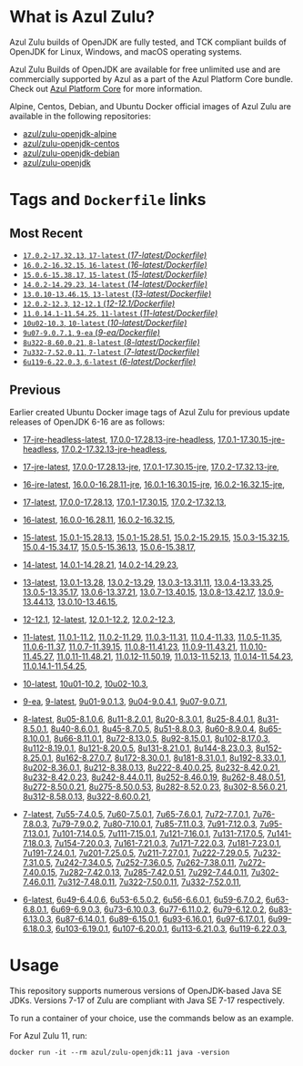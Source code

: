 What is Azul Zulu?
======================================

Azul Zulu builds of OpenJDK are fully tested, and TCK compliant builds of OpenJDK for Linux, Windows, and macOS operating systems.

Azul Zulu Builds of OpenJDK are available for free unlimited use and are commercially supported by Azul as a part of the Azul Platform Core bundle.
Check out [Azul Platform Core][3] for more information.

Alpine, Centos, Debian, and Ubuntu Docker official images of Azul Zulu are available in the following repositories:

  * [azul/zulu-openjdk-alpine][4]
  * [azul/zulu-openjdk-centos][5]
  * [azul/zulu-openjdk-debian][6]
  * [azul/zulu-openjdk][7]

Tags and `Dockerfile` links
===========================

Most Recent
-----------

  * [`17.0.2-17.32.13`, `17-latest` (*17-latest/Dockerfile)*][10]
  * [`16.0.2-16.32.15`, `16-latest` (*16-latest/Dockerfile)*][22]
  * [`15.0.6-15.38.17`, `15-latest` (*15-latest/Dockerfile)*][29]
  * [`14.0.2-14.29.23`, `14-latest` (*14-latest/Dockerfile)*][37]
  * [`13.0.10-13.46.15`, `13-latest` (*13-latest/Dockerfile)*][40]
  * [`12.0.2-12.3`, `12-12.1` (*12-12.1/Dockerfile)*][51]
  * [`11.0.14.1-11.54.25`, `11-latest` (*11-latest/Dockerfile)*][55]
  * [`10u02-10.3`, `10-latest` (*10-latest/Dockerfile)*][71]
  * [`9u07-9.0.7.1`, `9-ea` (*9-ea/Dockerfile)*][74]
  * [`8u322-8.60.0.21`, `8-latest` (*8-latest/Dockerfile)*][79]
  * [`7u332-7.52.0.11`, `7-latest` (*7-latest/Dockerfile)*][117]
  * [`6u119-6.22.0.3`, `6-latest` (*6-latest/Dockerfile)*][153]

Previous
--------
Earlier created Ubuntu Docker image tags of Azul Zulu for previous update releases of OpenJDK 6-16 are as follows:

  * [17-jre-headless-latest][18],
  [17.0.0-17.28.13-jre-headless][19],
  [17.0.1-17.30.15-jre-headless][20],
  [17.0.2-17.32.13-jre-headless][21],
  
  * [17-jre-latest][11],
  [17.0.0-17.28.13-jre][15],
  [17.0.1-17.30.15-jre][16],
  [17.0.2-17.32.13-jre][17],
  
  * [16-jre-latest][23],
  [16.0.0-16.28.11-jre][26],
  [16.0.1-16.30.15-jre][27],
  [16.0.2-16.32.15-jre][28],
  
  * [17-latest][10],
  [17.0.0-17.28.13][12],
  [17.0.1-17.30.15][13],
  [17.0.2-17.32.13][14],
  
  * [16-latest][22],
  [16.0.0-16.28.11][24],
  [16.0.2-16.32.15][25],
  
  * [15-latest][29],
  [15.0.1-15.28.13][30],
  [15.0.1-15.28.51][31],
  [15.0.2-15.29.15][32],
  [15.0.3-15.32.15][33],
  [15.0.4-15.34.17][34],
  [15.0.5-15.36.13][35],
  [15.0.6-15.38.17][36],
  
  * [14-latest][37],
  [14.0.1-14.28.21][38],
  [14.0.2-14.29.23][39],
  
  * [13-latest][40],
  [13.0.1-13.28][41],
  [13.0.2-13.29][42],
  [13.0.3-13.31.11][43],
  [13.0.4-13.33.25][44],
  [13.0.5-13.35.17][45],
  [13.0.6-13.37.21][46],
  [13.0.7-13.40.15][47],
  [13.0.8-13.42.17][48],
  [13.0.9-13.44.13][49],
  [13.0.10-13.46.15][50],
  
  * [12-12.1][51],
  [12-latest][52],
  [12.0.1-12.2][53],
  [12.0.2-12.3][54],
  
  * [11-latest][55],
  [11.0.1-11.2][56],
  [11.0.2-11.29][57],
  [11.0.3-11.31][58],
  [11.0.4-11.33][59],
  [11.0.5-11.35][60],
  [11.0.6-11.37][61],
  [11.0.7-11.39.15][62],
  [11.0.8-11.41.23][63],
  [11.0.9-11.43.21][64],
  [11.0.10-11.45.27][65],
  [11.0.11-11.48.21][66],
  [11.0.12-11.50.19][67],
  [11.0.13-11.52.13][68],
  [11.0.14-11.54.23][69],
  [11.0.14.1-11.54.25][70],
  
  * [10-latest][71],
  [10u01-10.2][72],
  [10u02-10.3][73],
  
  * [9-ea][74],
  [9-latest][75],
  [9u01-9.0.1.3][76],
  [9u04-9.0.4.1][77],
  [9u07-9.0.7.1][78],
  
  * [8-latest][79],
  [8u05-8.1.0.6][80],
  [8u11-8.2.0.1][81],
  [8u20-8.3.0.1][82],
  [8u25-8.4.0.1][83],
  [8u31-8.5.0.1][84],
  [8u40-8.6.0.1][85],
  [8u45-8.7.0.5][86],
  [8u51-8.8.0.3][87],
  [8u60-8.9.0.4][88],
  [8u65-8.10.0.1][89],
  [8u66-8.11.0.1][90],
  [8u72-8.13.0.5][91],
  [8u92-8.15.0.1][92],
  [8u102-8.17.0.3][93],
  [8u112-8.19.0.1][94],
  [8u121-8.20.0.5][95],
  [8u131-8.21.0.1][96],
  [8u144-8.23.0.3][97],
  [8u152-8.25.0.1][98],
  [8u162-8.27.0.7][99],
  [8u172-8.30.0.1][100],
  [8u181-8.31.0.1][101],
  [8u192-8.33.0.1][102],
  [8u202-8.36.0.1][103],
  [8u212-8.38.0.13][104],
  [8u222-8.40.0.25][105],
  [8u232-8.42.0.21][106],
  [8u232-8.42.0.23][107],
  [8u242-8.44.0.11][108],
  [8u252-8.46.0.19][109],
  [8u262-8.48.0.51][110],
  [8u272-8.50.0.21][111],
  [8u275-8.50.0.53][112],
  [8u282-8.52.0.23][113],
  [8u302-8.56.0.21][114],
  [8u312-8.58.0.13][115],
  [8u322-8.60.0.21][116],
  
  * [7-latest][117],
  [7u55-7.4.0.5][118],
  [7u60-7.5.0.1][119],
  [7u65-7.6.0.1][120],
  [7u72-7.7.0.1][121],
  [7u76-7.8.0.3][122],
  [7u79-7.9.0.2][123],
  [7u80-7.10.0.1][124],
  [7u85-7.11.0.3][125],
  [7u91-7.12.0.3][126],
  [7u95-7.13.0.1][127],
  [7u101-7.14.0.5][128],
  [7u111-7.15.0.1][129],
  [7u121-7.16.0.1][130],
  [7u131-7.17.0.5][131],
  [7u141-7.18.0.3][132],
  [7u154-7.20.0.3][133],
  [7u161-7.21.0.3][134],
  [7u171-7.22.0.3][135],
  [7u181-7.23.0.1][136],
  [7u191-7.24.0.1][137],
  [7u201-7.25.0.5][138],
  [7u211-7.27.0.1][139],
  [7u222-7.29.0.5][140],
  [7u232-7.31.0.5][141],
  [7u242-7.34.0.5][142],
  [7u252-7.36.0.5][143],
  [7u262-7.38.0.11][144],
  [7u272-7.40.0.15][145],
  [7u282-7.42.0.13][146],
  [7u285-7.42.0.51][147],
  [7u292-7.44.0.11][148],
  [7u302-7.46.0.11][149],
  [7u312-7.48.0.11][150],
  [7u322-7.50.0.11][151],
  [7u332-7.52.0.11][152],
  
  * [6-latest][153],
  [6u49-6.4.0.6][154],
  [6u53-6.5.0.2][155],
  [6u56-6.6.0.1][156],
  [6u59-6.7.0.2][157],
  [6u63-6.8.0.1][158],
  [6u69-6.9.0.3][159],
  [6u73-6.10.0.3][160],
  [6u77-6.11.0.2][161],
  [6u79-6.12.0.2][162],
  [6u83-6.13.0.3][163],
  [6u87-6.14.0.1][164],
  [6u89-6.15.0.1][165],
  [6u93-6.16.0.1][166],
  [6u97-6.17.0.1][167],
  [6u99-6.18.0.3][168],
  [6u103-6.19.0.1][169],
  [6u107-6.20.0.1][170],
  [6u113-6.21.0.3][171],
  [6u119-6.22.0.3][172],
  

Usage
=====

This repository supports numerous versions of OpenJDK-based Java SE JDKs. Versions 7-17 of Zulu are compliant with Java SE 7-17 respectively.

To run a container of your choice, use the commands below as an example.

For Azul Zulu 11, run:

    docker run -it --rm azul/zulu-openjdk:11 java -version

  [1]: https://www.azul.com/files/ZuluDocker60.gif
  [2]: https://www.azul.com/
  [3]: https://www.azul.com/products/core/
  [4]: https://hub.docker.com/r/azul/zulu-openjdk-alpine
  [5]: https://hub.docker.com/r/azul/zulu-openjdk-centos
  [6]: https://hub.docker.com/r/azul/zulu-openjdk-debian
  [7]: https://hub.docker.com/r/azul/zulu-openjdk


  [18]: https://github.com/zulu-openjdk/zulu-openjdk/blob/master/17-jre-headless-latest/Dockerfile
  [19]: https://github.com/zulu-openjdk/zulu-openjdk/blob/master/17.0.0-17.28.13-jre-headless/Dockerfile
  [20]: https://github.com/zulu-openjdk/zulu-openjdk/blob/master/17.0.1-17.30.15-jre-headless/Dockerfile
  [21]: https://github.com/zulu-openjdk/zulu-openjdk/blob/master/17.0.2-17.32.13-jre-headless/Dockerfile
  
  [11]: https://github.com/zulu-openjdk/zulu-openjdk/blob/master/17-jre-latest/Dockerfile
  [15]: https://github.com/zulu-openjdk/zulu-openjdk/blob/master/17.0.0-17.28.13-jre/Dockerfile
  [16]: https://github.com/zulu-openjdk/zulu-openjdk/blob/master/17.0.1-17.30.15-jre/Dockerfile
  [17]: https://github.com/zulu-openjdk/zulu-openjdk/blob/master/17.0.2-17.32.13-jre/Dockerfile
  
  [23]: https://github.com/zulu-openjdk/zulu-openjdk/blob/master/16-jre-latest/Dockerfile
  [26]: https://github.com/zulu-openjdk/zulu-openjdk/blob/master/16.0.0-16.28.11-jre/Dockerfile
  [27]: https://github.com/zulu-openjdk/zulu-openjdk/blob/master/16.0.1-16.30.15-jre/Dockerfile
  [28]: https://github.com/zulu-openjdk/zulu-openjdk/blob/master/16.0.2-16.32.15-jre/Dockerfile
  
  [10]: https://github.com/zulu-openjdk/zulu-openjdk/blob/master/17-latest/Dockerfile
  [12]: https://github.com/zulu-openjdk/zulu-openjdk/blob/master/17.0.0-17.28.13/Dockerfile
  [13]: https://github.com/zulu-openjdk/zulu-openjdk/blob/master/17.0.1-17.30.15/Dockerfile
  [14]: https://github.com/zulu-openjdk/zulu-openjdk/blob/master/17.0.2-17.32.13/Dockerfile
  
  [22]: https://github.com/zulu-openjdk/zulu-openjdk/blob/master/16-latest/Dockerfile
  [24]: https://github.com/zulu-openjdk/zulu-openjdk/blob/master/16.0.0-16.28.11/Dockerfile
  [25]: https://github.com/zulu-openjdk/zulu-openjdk/blob/master/16.0.2-16.32.15/Dockerfile
  
  [29]: https://github.com/zulu-openjdk/zulu-openjdk/blob/master/15-latest/Dockerfile
  [30]: https://github.com/zulu-openjdk/zulu-openjdk/blob/master/15.0.1-15.28.13/Dockerfile
  [31]: https://github.com/zulu-openjdk/zulu-openjdk/blob/master/15.0.1-15.28.51/Dockerfile
  [32]: https://github.com/zulu-openjdk/zulu-openjdk/blob/master/15.0.2-15.29.15/Dockerfile
  [33]: https://github.com/zulu-openjdk/zulu-openjdk/blob/master/15.0.3-15.32.15/Dockerfile
  [34]: https://github.com/zulu-openjdk/zulu-openjdk/blob/master/15.0.4-15.34.17/Dockerfile
  [35]: https://github.com/zulu-openjdk/zulu-openjdk/blob/master/15.0.5-15.36.13/Dockerfile
  [36]: https://github.com/zulu-openjdk/zulu-openjdk/blob/master/15.0.6-15.38.17/Dockerfile
  
  [37]: https://github.com/zulu-openjdk/zulu-openjdk/blob/master/14-latest/Dockerfile
  [38]: https://github.com/zulu-openjdk/zulu-openjdk/blob/master/14.0.1-14.28.21/Dockerfile
  [39]: https://github.com/zulu-openjdk/zulu-openjdk/blob/master/14.0.2-14.29.23/Dockerfile
  
  [40]: https://github.com/zulu-openjdk/zulu-openjdk/blob/master/13-latest/Dockerfile
  [41]: https://github.com/zulu-openjdk/zulu-openjdk/blob/master/13.0.1-13.28/Dockerfile
  [42]: https://github.com/zulu-openjdk/zulu-openjdk/blob/master/13.0.2-13.29/Dockerfile
  [43]: https://github.com/zulu-openjdk/zulu-openjdk/blob/master/13.0.3-13.31.11/Dockerfile
  [44]: https://github.com/zulu-openjdk/zulu-openjdk/blob/master/13.0.4-13.33.25/Dockerfile
  [45]: https://github.com/zulu-openjdk/zulu-openjdk/blob/master/13.0.5-13.35.17/Dockerfile
  [46]: https://github.com/zulu-openjdk/zulu-openjdk/blob/master/13.0.6-13.37.21/Dockerfile
  [47]: https://github.com/zulu-openjdk/zulu-openjdk/blob/master/13.0.7-13.40.15/Dockerfile
  [48]: https://github.com/zulu-openjdk/zulu-openjdk/blob/master/13.0.8-13.42.17/Dockerfile
  [49]: https://github.com/zulu-openjdk/zulu-openjdk/blob/master/13.0.9-13.44.13/Dockerfile
  [50]: https://github.com/zulu-openjdk/zulu-openjdk/blob/master/13.0.10-13.46.15/Dockerfile
  
  [51]: https://github.com/zulu-openjdk/zulu-openjdk/blob/master/12-12.1/Dockerfile
  [52]: https://github.com/zulu-openjdk/zulu-openjdk/blob/master/12-latest/Dockerfile
  [53]: https://github.com/zulu-openjdk/zulu-openjdk/blob/master/12.0.1-12.2/Dockerfile
  [54]: https://github.com/zulu-openjdk/zulu-openjdk/blob/master/12.0.2-12.3/Dockerfile
  
  [55]: https://github.com/zulu-openjdk/zulu-openjdk/blob/master/11-latest/Dockerfile
  [56]: https://github.com/zulu-openjdk/zulu-openjdk/blob/master/11.0.1-11.2/Dockerfile
  [57]: https://github.com/zulu-openjdk/zulu-openjdk/blob/master/11.0.2-11.29/Dockerfile
  [58]: https://github.com/zulu-openjdk/zulu-openjdk/blob/master/11.0.3-11.31/Dockerfile
  [59]: https://github.com/zulu-openjdk/zulu-openjdk/blob/master/11.0.4-11.33/Dockerfile
  [60]: https://github.com/zulu-openjdk/zulu-openjdk/blob/master/11.0.5-11.35/Dockerfile
  [61]: https://github.com/zulu-openjdk/zulu-openjdk/blob/master/11.0.6-11.37/Dockerfile
  [62]: https://github.com/zulu-openjdk/zulu-openjdk/blob/master/11.0.7-11.39.15/Dockerfile
  [63]: https://github.com/zulu-openjdk/zulu-openjdk/blob/master/11.0.8-11.41.23/Dockerfile
  [64]: https://github.com/zulu-openjdk/zulu-openjdk/blob/master/11.0.9-11.43.21/Dockerfile
  [65]: https://github.com/zulu-openjdk/zulu-openjdk/blob/master/11.0.10-11.45.27/Dockerfile
  [66]: https://github.com/zulu-openjdk/zulu-openjdk/blob/master/11.0.11-11.48.21/Dockerfile
  [67]: https://github.com/zulu-openjdk/zulu-openjdk/blob/master/11.0.12-11.50.19/Dockerfile
  [68]: https://github.com/zulu-openjdk/zulu-openjdk/blob/master/11.0.13-11.52.13/Dockerfile
  [69]: https://github.com/zulu-openjdk/zulu-openjdk/blob/master/11.0.14-11.54.23/Dockerfile
  [70]: https://github.com/zulu-openjdk/zulu-openjdk/blob/master/11.0.14.1-11.54.25/Dockerfile
  
  [71]: https://github.com/zulu-openjdk/zulu-openjdk/blob/master/10-latest/Dockerfile
  [72]: https://github.com/zulu-openjdk/zulu-openjdk/blob/master/10u01-10.2/Dockerfile
  [73]: https://github.com/zulu-openjdk/zulu-openjdk/blob/master/10u02-10.3/Dockerfile
  
  [74]: https://github.com/zulu-openjdk/zulu-openjdk/blob/master/9-ea/Dockerfile
  [75]: https://github.com/zulu-openjdk/zulu-openjdk/blob/master/9-latest/Dockerfile
  [76]: https://github.com/zulu-openjdk/zulu-openjdk/blob/master/9u01-9.0.1.3/Dockerfile
  [77]: https://github.com/zulu-openjdk/zulu-openjdk/blob/master/9u04-9.0.4.1/Dockerfile
  [78]: https://github.com/zulu-openjdk/zulu-openjdk/blob/master/9u07-9.0.7.1/Dockerfile
  
  [79]: https://github.com/zulu-openjdk/zulu-openjdk/blob/master/8-latest/Dockerfile
  [80]: https://github.com/zulu-openjdk/zulu-openjdk/blob/master/8u05-8.1.0.6/Dockerfile
  [81]: https://github.com/zulu-openjdk/zulu-openjdk/blob/master/8u11-8.2.0.1/Dockerfile
  [82]: https://github.com/zulu-openjdk/zulu-openjdk/blob/master/8u20-8.3.0.1/Dockerfile
  [83]: https://github.com/zulu-openjdk/zulu-openjdk/blob/master/8u25-8.4.0.1/Dockerfile
  [84]: https://github.com/zulu-openjdk/zulu-openjdk/blob/master/8u31-8.5.0.1/Dockerfile
  [85]: https://github.com/zulu-openjdk/zulu-openjdk/blob/master/8u40-8.6.0.1/Dockerfile
  [86]: https://github.com/zulu-openjdk/zulu-openjdk/blob/master/8u45-8.7.0.5/Dockerfile
  [87]: https://github.com/zulu-openjdk/zulu-openjdk/blob/master/8u51-8.8.0.3/Dockerfile
  [88]: https://github.com/zulu-openjdk/zulu-openjdk/blob/master/8u60-8.9.0.4/Dockerfile
  [89]: https://github.com/zulu-openjdk/zulu-openjdk/blob/master/8u65-8.10.0.1/Dockerfile
  [90]: https://github.com/zulu-openjdk/zulu-openjdk/blob/master/8u66-8.11.0.1/Dockerfile
  [91]: https://github.com/zulu-openjdk/zulu-openjdk/blob/master/8u72-8.13.0.5/Dockerfile
  [92]: https://github.com/zulu-openjdk/zulu-openjdk/blob/master/8u92-8.15.0.1/Dockerfile
  [93]: https://github.com/zulu-openjdk/zulu-openjdk/blob/master/8u102-8.17.0.3/Dockerfile
  [94]: https://github.com/zulu-openjdk/zulu-openjdk/blob/master/8u112-8.19.0.1/Dockerfile
  [95]: https://github.com/zulu-openjdk/zulu-openjdk/blob/master/8u121-8.20.0.5/Dockerfile
  [96]: https://github.com/zulu-openjdk/zulu-openjdk/blob/master/8u131-8.21.0.1/Dockerfile
  [97]: https://github.com/zulu-openjdk/zulu-openjdk/blob/master/8u144-8.23.0.3/Dockerfile
  [98]: https://github.com/zulu-openjdk/zulu-openjdk/blob/master/8u152-8.25.0.1/Dockerfile
  [99]: https://github.com/zulu-openjdk/zulu-openjdk/blob/master/8u162-8.27.0.7/Dockerfile
  [100]: https://github.com/zulu-openjdk/zulu-openjdk/blob/master/8u172-8.30.0.1/Dockerfile
  [101]: https://github.com/zulu-openjdk/zulu-openjdk/blob/master/8u181-8.31.0.1/Dockerfile
  [102]: https://github.com/zulu-openjdk/zulu-openjdk/blob/master/8u192-8.33.0.1/Dockerfile
  [103]: https://github.com/zulu-openjdk/zulu-openjdk/blob/master/8u202-8.36.0.1/Dockerfile
  [104]: https://github.com/zulu-openjdk/zulu-openjdk/blob/master/8u212-8.38.0.13/Dockerfile
  [105]: https://github.com/zulu-openjdk/zulu-openjdk/blob/master/8u222-8.40.0.25/Dockerfile
  [106]: https://github.com/zulu-openjdk/zulu-openjdk/blob/master/8u232-8.42.0.21/Dockerfile
  [107]: https://github.com/zulu-openjdk/zulu-openjdk/blob/master/8u232-8.42.0.23/Dockerfile
  [108]: https://github.com/zulu-openjdk/zulu-openjdk/blob/master/8u242-8.44.0.11/Dockerfile
  [109]: https://github.com/zulu-openjdk/zulu-openjdk/blob/master/8u252-8.46.0.19/Dockerfile
  [110]: https://github.com/zulu-openjdk/zulu-openjdk/blob/master/8u262-8.48.0.51/Dockerfile
  [111]: https://github.com/zulu-openjdk/zulu-openjdk/blob/master/8u272-8.50.0.21/Dockerfile
  [112]: https://github.com/zulu-openjdk/zulu-openjdk/blob/master/8u275-8.50.0.53/Dockerfile
  [113]: https://github.com/zulu-openjdk/zulu-openjdk/blob/master/8u282-8.52.0.23/Dockerfile
  [114]: https://github.com/zulu-openjdk/zulu-openjdk/blob/master/8u302-8.56.0.21/Dockerfile
  [115]: https://github.com/zulu-openjdk/zulu-openjdk/blob/master/8u312-8.58.0.13/Dockerfile
  [116]: https://github.com/zulu-openjdk/zulu-openjdk/blob/master/8u322-8.60.0.21/Dockerfile
  
  [117]: https://github.com/zulu-openjdk/zulu-openjdk/blob/master/7-latest/Dockerfile
  [118]: https://github.com/zulu-openjdk/zulu-openjdk/blob/master/7u55-7.4.0.5/Dockerfile
  [119]: https://github.com/zulu-openjdk/zulu-openjdk/blob/master/7u60-7.5.0.1/Dockerfile
  [120]: https://github.com/zulu-openjdk/zulu-openjdk/blob/master/7u65-7.6.0.1/Dockerfile
  [121]: https://github.com/zulu-openjdk/zulu-openjdk/blob/master/7u72-7.7.0.1/Dockerfile
  [122]: https://github.com/zulu-openjdk/zulu-openjdk/blob/master/7u76-7.8.0.3/Dockerfile
  [123]: https://github.com/zulu-openjdk/zulu-openjdk/blob/master/7u79-7.9.0.2/Dockerfile
  [124]: https://github.com/zulu-openjdk/zulu-openjdk/blob/master/7u80-7.10.0.1/Dockerfile
  [125]: https://github.com/zulu-openjdk/zulu-openjdk/blob/master/7u85-7.11.0.3/Dockerfile
  [126]: https://github.com/zulu-openjdk/zulu-openjdk/blob/master/7u91-7.12.0.3/Dockerfile
  [127]: https://github.com/zulu-openjdk/zulu-openjdk/blob/master/7u95-7.13.0.1/Dockerfile
  [128]: https://github.com/zulu-openjdk/zulu-openjdk/blob/master/7u101-7.14.0.5/Dockerfile
  [129]: https://github.com/zulu-openjdk/zulu-openjdk/blob/master/7u111-7.15.0.1/Dockerfile
  [130]: https://github.com/zulu-openjdk/zulu-openjdk/blob/master/7u121-7.16.0.1/Dockerfile
  [131]: https://github.com/zulu-openjdk/zulu-openjdk/blob/master/7u131-7.17.0.5/Dockerfile
  [132]: https://github.com/zulu-openjdk/zulu-openjdk/blob/master/7u141-7.18.0.3/Dockerfile
  [133]: https://github.com/zulu-openjdk/zulu-openjdk/blob/master/7u154-7.20.0.3/Dockerfile
  [134]: https://github.com/zulu-openjdk/zulu-openjdk/blob/master/7u161-7.21.0.3/Dockerfile
  [135]: https://github.com/zulu-openjdk/zulu-openjdk/blob/master/7u171-7.22.0.3/Dockerfile
  [136]: https://github.com/zulu-openjdk/zulu-openjdk/blob/master/7u181-7.23.0.1/Dockerfile
  [137]: https://github.com/zulu-openjdk/zulu-openjdk/blob/master/7u191-7.24.0.1/Dockerfile
  [138]: https://github.com/zulu-openjdk/zulu-openjdk/blob/master/7u201-7.25.0.5/Dockerfile
  [139]: https://github.com/zulu-openjdk/zulu-openjdk/blob/master/7u211-7.27.0.1/Dockerfile
  [140]: https://github.com/zulu-openjdk/zulu-openjdk/blob/master/7u222-7.29.0.5/Dockerfile
  [141]: https://github.com/zulu-openjdk/zulu-openjdk/blob/master/7u232-7.31.0.5/Dockerfile
  [142]: https://github.com/zulu-openjdk/zulu-openjdk/blob/master/7u242-7.34.0.5/Dockerfile
  [143]: https://github.com/zulu-openjdk/zulu-openjdk/blob/master/7u252-7.36.0.5/Dockerfile
  [144]: https://github.com/zulu-openjdk/zulu-openjdk/blob/master/7u262-7.38.0.11/Dockerfile
  [145]: https://github.com/zulu-openjdk/zulu-openjdk/blob/master/7u272-7.40.0.15/Dockerfile
  [146]: https://github.com/zulu-openjdk/zulu-openjdk/blob/master/7u282-7.42.0.13/Dockerfile
  [147]: https://github.com/zulu-openjdk/zulu-openjdk/blob/master/7u285-7.42.0.51/Dockerfile
  [148]: https://github.com/zulu-openjdk/zulu-openjdk/blob/master/7u292-7.44.0.11/Dockerfile
  [149]: https://github.com/zulu-openjdk/zulu-openjdk/blob/master/7u302-7.46.0.11/Dockerfile
  [150]: https://github.com/zulu-openjdk/zulu-openjdk/blob/master/7u312-7.48.0.11/Dockerfile
  [151]: https://github.com/zulu-openjdk/zulu-openjdk/blob/master/7u322-7.50.0.11/Dockerfile
  [152]: https://github.com/zulu-openjdk/zulu-openjdk/blob/master/7u332-7.52.0.11/Dockerfile
  
  [153]: https://github.com/zulu-openjdk/zulu-openjdk/blob/master/6-latest/Dockerfile
  [154]: https://github.com/zulu-openjdk/zulu-openjdk/blob/master/6u49-6.4.0.6/Dockerfile
  [155]: https://github.com/zulu-openjdk/zulu-openjdk/blob/master/6u53-6.5.0.2/Dockerfile
  [156]: https://github.com/zulu-openjdk/zulu-openjdk/blob/master/6u56-6.6.0.1/Dockerfile
  [157]: https://github.com/zulu-openjdk/zulu-openjdk/blob/master/6u59-6.7.0.2/Dockerfile
  [158]: https://github.com/zulu-openjdk/zulu-openjdk/blob/master/6u63-6.8.0.1/Dockerfile
  [159]: https://github.com/zulu-openjdk/zulu-openjdk/blob/master/6u69-6.9.0.3/Dockerfile
  [160]: https://github.com/zulu-openjdk/zulu-openjdk/blob/master/6u73-6.10.0.3/Dockerfile
  [161]: https://github.com/zulu-openjdk/zulu-openjdk/blob/master/6u77-6.11.0.2/Dockerfile
  [162]: https://github.com/zulu-openjdk/zulu-openjdk/blob/master/6u79-6.12.0.2/Dockerfile
  [163]: https://github.com/zulu-openjdk/zulu-openjdk/blob/master/6u83-6.13.0.3/Dockerfile
  [164]: https://github.com/zulu-openjdk/zulu-openjdk/blob/master/6u87-6.14.0.1/Dockerfile
  [165]: https://github.com/zulu-openjdk/zulu-openjdk/blob/master/6u89-6.15.0.1/Dockerfile
  [166]: https://github.com/zulu-openjdk/zulu-openjdk/blob/master/6u93-6.16.0.1/Dockerfile
  [167]: https://github.com/zulu-openjdk/zulu-openjdk/blob/master/6u97-6.17.0.1/Dockerfile
  [168]: https://github.com/zulu-openjdk/zulu-openjdk/blob/master/6u99-6.18.0.3/Dockerfile
  [169]: https://github.com/zulu-openjdk/zulu-openjdk/blob/master/6u103-6.19.0.1/Dockerfile
  [170]: https://github.com/zulu-openjdk/zulu-openjdk/blob/master/6u107-6.20.0.1/Dockerfile
  [171]: https://github.com/zulu-openjdk/zulu-openjdk/blob/master/6u113-6.21.0.3/Dockerfile
  [172]: https://github.com/zulu-openjdk/zulu-openjdk/blob/master/6u119-6.22.0.3/Dockerfile
  